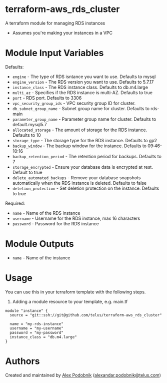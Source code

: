 # terraform-aws_rds_cluster

A terraform module for managing RDS instances

* Assumes you're making your instances in a VPC

# Module Input Variables

Defaults:

- `engine` - The type of RDS isntance you want to use. Defaults to mysql
- `engine_version` - The RDS version you want to use. Defaults to 5.7.17
- `instance_class` - The RDS instance class. Defaults to db.m4.large
- `multi_az` - Specifies if the RDS instance is multi-AZ. Defaults to true
- `port` - RDS port. Defaults to 3306
- `vpc_security_group_ids` - VPC security group ID for cluster.
- `db_subnet_group_name` - Subnet group name for cluster. Defaults to rds-main
- `parameter_group_name` - Parameter group name for cluster. Defaults to default.mysql5.7
- `allocated_storage` - The amount of storage for the RDS instance. Defaults to 10
- `storage_type` - The storage type for the RDS instance. Defaults to gp2
- `backup_window` - The backup window for the instance. Defaults to 09:46-10:16
- `backup_retention_period` - The retention period for backups. Defaults to 7
- `storage_encrypted` - Ensure your database data is encrypted at rest. Default to true
- `delete_automated_backups` - Remove your database snapshots automatically when the RDS instance is deleted. Defaults to false
- `deletion_protection` - Set deletion protection on the instance. Defaults to true 

Required:

- `name` - Name of the RDS instance
- `username` - Username for the RDS instance, max 16 characters
- `password` - Password for the RDS instance

# Module Outputs

- `name` - Name of the instance

# Usage

You can use this in your terraform template with the following steps.

1. Adding a module resource to your template, e.g. main.tf

```
module "instance" {
  source = "git::ssh://git@github.com/telus/terraform-aws_rds_cluster"

  name = "my-rds-instance"
  username = "my-username"
  password = "my-password"
  instance_class = "db.m4.large"
}
```

# Authors

Created and maintained by [Alex Podobnik](https://github.com/alexandarp) (alexandar.podobnik@telus.com)
